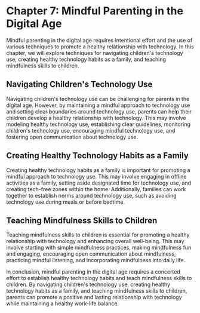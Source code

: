 Chapter 7: Mindful Parenting in the Digital Age
===============================================

Mindful parenting in the digital age requires intentional effort and the use of various techniques to promote a healthy relationship with technology. In this chapter, we will explore techniques for navigating children's technology use, creating healthy technology habits as a family, and teaching mindfulness skills to children.

Navigating Children's Technology Use
------------------------------------

Navigating children's technology use can be challenging for parents in the digital age. However, by maintaining a mindful approach to technology use and setting clear boundaries around technology use, parents can help their children develop a healthy relationship with technology. This may involve modeling healthy technology use, establishing clear guidelines, monitoring children's technology use, encouraging mindful technology use, and fostering open communication about technology use.

Creating Healthy Technology Habits as a Family
----------------------------------------------

Creating healthy technology habits as a family is important for promoting a mindful approach to technology use. This may involve engaging in offline activities as a family, setting aside designated time for technology use, and creating tech-free zones within the home. Additionally, families can work together to establish norms around technology use, such as avoiding technology use during meals or before bedtime.

Teaching Mindfulness Skills to Children
---------------------------------------

Teaching mindfulness skills to children is essential for promoting a healthy relationship with technology and enhancing overall well-being. This may involve starting with simple mindfulness practices, making mindfulness fun and engaging, encouraging open communication about mindfulness, practicing mindful listening, and incorporating mindfulness into daily life.

In conclusion, mindful parenting in the digital age requires a concerted effort to establish healthy technology habits and teach mindfulness skills to children. By navigating children's technology use, creating healthy technology habits as a family, and teaching mindfulness skills to children, parents can promote a positive and lasting relationship with technology while maintaining a healthy work-life balance.
